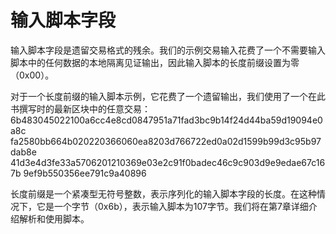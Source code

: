 # 输入脚本字段

 输入脚本字段是遗留交易格式的残余。我们的示例交易输入花费了一个不需要输入脚本中的任何数据的本地隔离见证输出，因此输入脚本的长度前缀设置为零（0x00）。

对于一个长度前缀的输入脚本示例，它花费了一个遗留输出，我们使用了一个在此书撰写时的最新区块中的任意交易： 6b483045022100a6cc4e8cd0847951a71fad3bc9b14f24d44ba59d19094e0a8c fa2580bb664b020220366060ea8203d766722ed0a02d1599b99d3c95b97dab8e 41d3e4d3fe33a5706201210369e03e2c91f0badec46c9c903d9e9edae67c167b 9ef9b550356ee791c9a40896

长度前缀是一个紧凑型无符号整数，表示序列化的输入脚本字段的长度。在这种情况下，它是一个字节（0x6b），表示输入脚本为107字节。我们将在第7章详细介绍解析和使用脚本。
